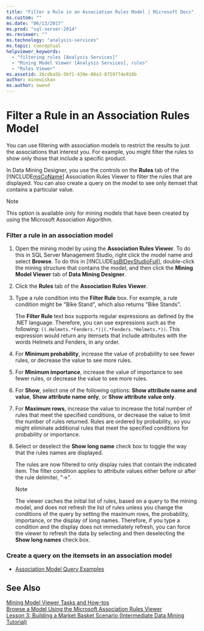```yaml
---
title: "Filter a Rule in an Association Rules Model | Microsoft Docs"
ms.custom: ""
ms.date: "06/13/2017"
ms.prod: "sql-server-2014"
ms.reviewer: ""
ms.technology: "analysis-services"
ms.topic: conceptual
helpviewer_keywords: 
  - "filtering rules [Analysis Services]"
  - "Mining Model Viewer [Analysis Services], rules"
  - "Rules Viewer"
ms.assetid: 26cdba5b-5bf1-439e-80a3-8759774e918b
author: minewiskan
ms.author: owend
---
```

# Filter a Rule in an Association Rules Model
  You can use filtering with association models to restrict the results to just the associations that interest you. For example, you might filter the rules to show only those that include a specific product.  
  
 In Data Mining Designer, you use the controls on the **Rules** tab of the [!INCLUDE[msCoName](../../includes/msconame-md.md)] Association Rules Viewer to filter the rules that are displayed.  You can also create a query on the model to see only itemset that contains a particular value.  
  
> [!NOTE]  
>  This option is available only for mining models that have been created by using the Microsoft Association Algorithm.  
  
### Filter a rule in an association model  
  
1.  Open the mining model by using the **Association Rules Viewer**. To do this in SQL Server Management Studio, right click the model name and select **Browse**. To do this in [!INCLUDE[ssBIDevStudioFull](../../includes/ssbidevstudiofull-md.md)], double-click the mining structure that contains the model, and then click the **Mining Model Viewer** tab of **Data Mining Designer**.  
  
2.  Click the **Rules** tab of the **Association Rules Viewer**.  
  
3.  Type a rule condition into the **Filter Rule** box. For example, a rule condition might be "Bike Stand", which also returns "Bike Stands".  
  
     The **Filter Rule** text box supports regular expressions as defined by the .NET language. Therefore, you can use expressions such as the following: `((.Helmets.*Fenders.*)|(.*Fenders.*Helmets.*))`. This expression would return any itemsets that include attributes with the words Helmets and Fenders, in any order.  
  
4.  For **Minimum probability**, increase the value of probability to see fewer rules, or decrease the value to see more rules.  
  
5.  For **Minimum importance**, increase the value of importance to see fewer rules, or decrease the value to see more rules.  
  
6.  For **Show**, select one of the following options: **Show attribute name and value**, **Show attribute name only**, or **Show attribute value only**.  
  
7.  For **Maximum rows**, increase the value to increase the total number of rules that meet the specified conditions, or decrease the value to limit the number of rules returned. Rules are ordered by probability, so you might eliminate additional rules that meet the specified conditions for probability or importance.  
  
8.  Select or deselect the **Show long name** check box to toggle the way that the rules names are displayed.  
  
     The rules are now filtered to only display rules that contain the indicated item. The filter condition applies to attribute values either before or after the rule delimiter, "->".  
  
    > [!NOTE]  
    >  The viewer caches the initial list of rules, based on a query to the mining model, and does not refresh the list of rules unless you change the conditions of the query by setting the maximum rows, the probability, importance, or the display of long names. Therefore, if you type a condition and the display does not immediately refresh, you can force the viewer to refresh the data by selecting and then deselecting the **Show long names** check box.  
  
### Create a query on the itemsets in an association model  
  
-   [Association Model Query Examples](association-model-query-examples.md)  
  
## See Also  
 [Mining Model Viewer Tasks and How-tos](mining-model-viewer-tasks-and-how-tos.md)   
 [Browse a Model Using the Microsoft Association Rules Viewer](browse-a-model-using-the-microsoft-association-rules-viewer.md)   
 [Lesson 3: Building a Market Basket Scenario &#40;Intermediate Data Mining Tutorial&#41;](../../tutorials/lesson-3-building-a-market-basket-scenario-intermediate-data-mining-tutorial.md)  
  
  
